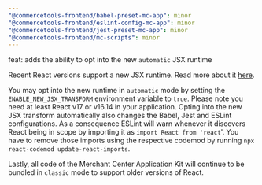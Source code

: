 ```yaml
---
"@commercetools-frontend/babel-preset-mc-app": minor
"@commercetools-frontend/eslint-config-mc-app": minor
"@commercetools-frontend/jest-preset-mc-app": minor
"@commercetools-frontend/mc-scripts": minor
---
```


feat: adds the ability to opt into the new `automatic` JSX runtime

Recent React versions support a new JSX runtime. Read more about it [here](https://reactjs.org/blog/2020/09/22/introducing-the-new-jsx-transform.html). 

You may opt into the new runtime in `automatic` mode by setting the `ENABLE_NEW_JSX_TRANSFORM` environment variable to `true`. Please note you need at least React v17 or v16.14 in your application. 
Opting into the new JSX transform automatically also changes the Babel, Jest and ESLint configurations. As a consequence ESLint will warn whenever it discovers React being in scope by importing it as `import React from 'react`'. You have to remove those imports using the respective codemod by running `npx react-codemod update-react-imports`.

Lastly, all code of the Merchant Center Application Kit will continue to be bundled in `classic` mode to support older versions of React.
